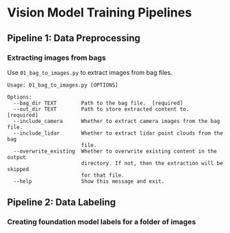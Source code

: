 # Vision Model Training Pipelines

## Pipeline 1: Data Preprocessing

### Extracting images from bags

Use `01_bag_to_images.py` to extract images from bag files.
```
Usage: 01_bag_to_images.py [OPTIONS]

Options:
  --bag_dir TEXT        Path to the bag file.  [required]
  --out_dir TEXT        Path to store extracted content to.  [required]
  --include_camera      Whether to extract camera images from the bag file.
  --include_lidar       Whether to extract lidar point clouds from the bag
                        file.
  --overwrite_existing  Whether to overwrite existing content in the output
                        directory. If not, then the extraction will be skipped
                        for that file.
  --help                Show this message and exit.
```

## Pipeline 2: Data Labeling

### Creating foundation model labels for a folder of images

